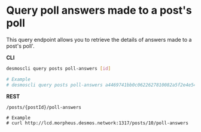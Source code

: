 # Query poll answers made to a post's poll
This query endpoint allows you to retrieve the details of answers made to a post's poll'. 

**CLI**
 ```bash
desmoscli query posts poll-answers [id]

# Example
# desmoscli query posts poll-answers a4469741bb0c0622627810082a5f2e4e54fbbb888f25a4771a5eebc697d30cfc
``` 

**REST**
```
/posts/{postId}/poll-answers

# Example
# curl http://lcd.morpheus.desmos.network:1317/posts/10/poll-answers
```
